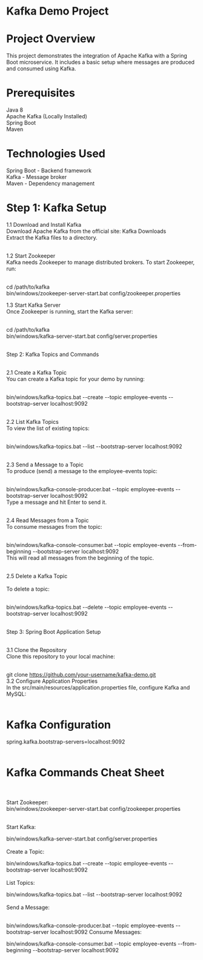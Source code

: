 # Kafka Demo Project

# Project Overview
This project demonstrates the integration of Apache Kafka with a Spring Boot microservice. It includes a basic setup where messages are produced and consumed using Kafka.

# Prerequisites
Java 8 </br>
Apache Kafka (Locally Installed)</br>
Spring Boot</br>
Maven</br>

# Technologies Used
Spring Boot - Backend framework</br>
Kafka - Message broker</br>
Maven - Dependency management</br>

# Step 1: Kafka Setup

1.1 Download and Install Kafka</br>
Download Apache Kafka from the official site: Kafka Downloads</br>
Extract the Kafka files to a directory.</br></br>

1.2 Start Zookeeper</br>
Kafka needs Zookeeper to manage distributed brokers. To start Zookeeper, run:</br></br>

cd /path/to/kafka</br>
bin/windows/zookeeper-server-start.bat config/zookeeper.properties</br>

1.3 Start Kafka Server</br>
Once Zookeeper is running, start the Kafka server:</br></br>

cd /path/to/kafka </br>
bin/windows/kafka-server-start.bat config/server.properties</br></br>

Step 2: Kafka Topics and Commands</br></br>

2.1 Create a Kafka Topic</br>
You can create a Kafka topic for your demo by running:</br></br>

bin/windows/kafka-topics.bat --create --topic employee-events --bootstrap-server localhost:9092 </br></br>

2.2 List Kafka Topics</br>
To view the list of existing topics:</br></br>

bin/windows/kafka-topics.bat --list --bootstrap-server localhost:9092</br></br>

2.3 Send a Message to a Topic</br>
To produce (send) a message to the employee-events topic:</br></br>

bin/windows/kafka-console-producer.bat --topic employee-events --bootstrap-server localhost:9092</br>
Type a message and hit Enter to send it.</br></br>

2.4 Read Messages from a Topic</br>
To consume messages from the topic: </br></br>

bin/windows/kafka-console-consumer.bat --topic employee-events --from-beginning --bootstrap-server localhost:9092</br>
This will read all messages from the beginning of the topic.</br></br>

2.5 Delete a Kafka Topic</br></br>
To delete a topic:</br></br>

bin/windows/kafka-topics.bat --delete --topic employee-events --bootstrap-server localhost:9092</br></br>

Step 3: Spring Boot Application Setup</br></br>

3.1 Clone the Repository</br>
Clone this repository to your local machine:</br></br>

git clone https://github.com/your-username/kafka-demo.git</br>
3.2 Configure Application Properties</br>
In the src/main/resources/application.properties file, configure Kafka and MySQL:</br></br>

# Kafka Configuration</br>
spring.kafka.bootstrap-servers=localhost:9092</br></br>


# Kafka Commands Cheat Sheet</br></br>
Start Zookeeper:</br>
bin/windows/zookeeper-server-start.bat config/zookeeper.properties</br></br>

Start Kafka:</br>

bin/windows/kafka-server-start.bat config/server.properties</br></br>
Create a Topic:</br>

bin/windows/kafka-topics.bat --create --topic employee-events --bootstrap-server localhost:9092</br></br>
List Topics:</br>

bin/windows/kafka-topics.bat --list --bootstrap-server localhost:9092</br></br>
Send a Message:</br></br>

bin/windows/kafka-console-producer.bat --topic employee-events --bootstrap-server localhost:9092
Consume Messages:

bin/windows/kafka-console-consumer.bat --topic employee-events --from-beginning --bootstrap-server localhost:9092


